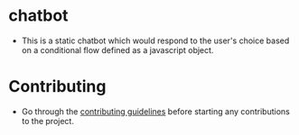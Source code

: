# chatbot
- This is a static chatbot which would respond to the user's choice based on a conditional flow defined as a javascript object.

# Contributing
- Go through the [contributing guidelines](./CONTRIBUTING.md) before starting any contributions to the project.
